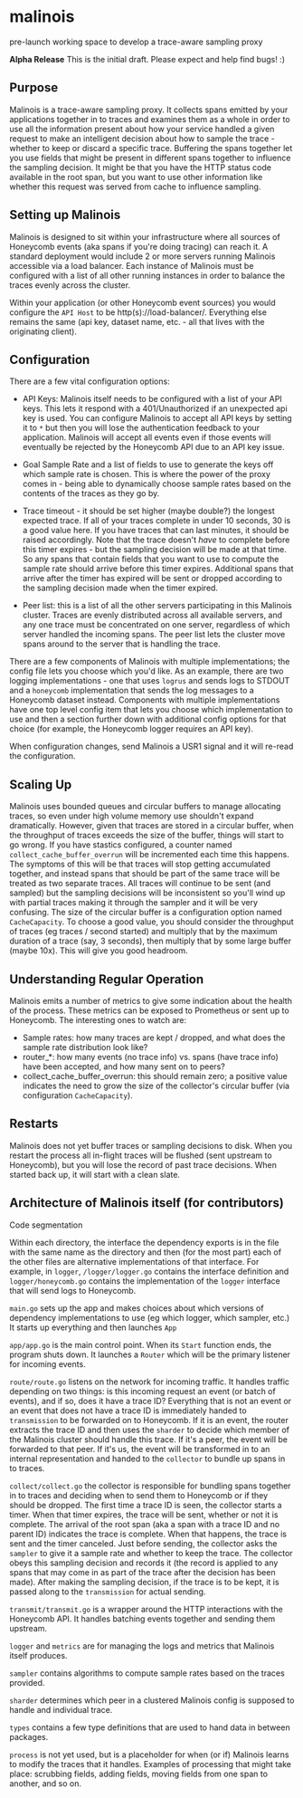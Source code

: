 # malinois
pre-launch working space to develop a trace-aware sampling proxy

**Alpha Release** This is the initial draft. Please expect and help find bugs! :)

## Purpose

Malinois is a trace-aware sampling proxy. It collects spans emitted by your applications together in to traces and examines them as a whole in order to use all the information present about how your service handled a given request to make an intelligent decision about how to sample the trace - whether to keep or discard a specific trace. Buffering the spans together let you use fields that might be present in different spans together to influence the sampling decision. It might be that you have the HTTP status code available in the root span, but you want to use other information like whether this request was served from cache to influence sampling.

## Setting up Malinois

Malinois is designed to sit within your infrastructure where all sources of Honeycomb events (aka spans if you're doing tracing) can reach it. A standard deployment would include 2 or more servers running Malinois accessible via a load balancer. Each instance of Malinois must be configured with a list of all other running instances in order to balance the traces evenly across the cluster.

Within your application (or other Honeycomb event sources) you would configure the `API Host` to be http(s)://load-balancer/. Everything else remains the same (api key, dataset name, etc. - all that lives with the originating client).

## Configuration

There are a few vital configuration options:

- API Keys: Malinois itself needs to be configured with a list of your API keys. This lets it respond with a 401/Unauthorized if an unexpected api key is used. You can configure Malinois to accept all API keys by setting it to `*` but then you will lose the authentication feedback to your application. Malinois will accept all events even if those events will eventually be rejected by the Honeycomb API due to an API key issue.

- Goal Sample Rate and a list of fields to use to generate the keys off which sample rate is chosen. This is where the power of the proxy comes in - being able to dynamically choose sample rates based on the contents of the traces as they go by.

- Trace timeout - it should be set higher (maybe double?) the longest expected trace. If all of your traces complete in under 10 seconds, 30 is a good value here.  If you have traces that can last minutes, it should be raised accordingly. Note that the trace doesn't *have* to complete before this timer expires - but the sampling decision will be made at that time. So any spans that contain fields that you want to use to compute the sample rate should arrive before this timer expires. Additional spans that arrive after the timer has expired will be sent or dropped according to the sampling decision made when the timer expired.

- Peer list: this is a list of all the other servers participating in this Malinois cluster. Traces are evenly distributed across all available servers, and any one trace must be concentrated on one server, regardless of which server handled the incoming spans. The peer list lets the cluster move spans around to the server that is handling the trace.

There are a few components of Malinois with multiple implementations; the config file lets you choose which you'd like. As an example, there are two logging implementations - one that uses `logrus` and sends logs to STDOUT and a `honeycomb` implementation that sends the log messages to a Honeycomb dataset instead. Components with multiple implementations have one top level config item that lets you choose which implementation to use and then a section further down with additional config options for that choice (for example, the Honeycomb logger requires an API key).

When configuration changes, send Malinois a USR1 signal and it will re-read the configuration.

## Scaling Up

Malinois uses bounded queues and circular buffers to manage allocating traces, so even under high volume memory use shouldn't expand dramatically. However, given that traces are stored in a circular buffer, when the throughput of traces exceeds the size of the buffer, things will start to go wrong. If you have stastics configured, a counter named `collect_cache_buffer_overrun` will be incremented each time this happens. The symptoms of this will be that traces will stop getting accumulated together, and instead spans that should be part of the same trace will be treated as two separate traces.  All traces will continue to be sent (and sampled) but the sampling decisions will be inconsistent so you'll wind up with partial traces making it through the sampler and it will be very confusing.  The size of the circular buffer is a configuration option named `CacheCapacity`. To choose a good value, you should consider the throughput of traces (eg traces / second started) and multiply that by the maximum duration of a trace (say, 3 seconds), then multiply that by some large buffer (maybe 10x). This will give you good headroom.

## Understanding Regular Operation

Malinois emits a number of metrics to give some indication about the health of the process. These metrics can be exposed to Prometheus or sent up to Honeycomb. The interesting ones to watch are:

- Sample rates: how many traces are kept / dropped, and what does the sample rate distribution look like?
- router_*: how many events (no trace info) vs. spans (have trace info) have been accepted, and how many sent on to peers?
- collect_cache_buffer_overrun: this should remain zero; a positive value indicates the need to grow the size of the collector's circular buffer (via configuration `CacheCapacity`).

## Restarts

Malinois does not yet buffer traces or sampling decisions to disk. When you restart the process all in-flight traces will be flushed (sent upstream to Honeycomb), but you will lose the record of past trace decisions. When started back up, it will start with a clean slate.

## Architecture of Malinois itself (for contributors)

Code segmentation

Within each directory, the interface the dependency exports is in the file with the same name as the directory and then (for the most part) each of the other files are alternative implementations of that interface.  For example, in `logger`, `/logger/logger.go` contains the interface definition and `logger/honeycomb.go` contains the implementation of the `logger` interface that will send logs to Honeycomb.

`main.go` sets up the app and makes choices about which versions of dependency implementations to use (eg which logger, which sampler, etc.) It starts up everything and then launches `App`

`app/app.go` is the main control point. When its `Start` function ends, the program shuts down. It launches a `Router` which will be the primary listener for incoming events.

`route/route.go` listens on the network for incoming traffic. It handles traffic depending on two things: is this incoming request an event (or batch of events), and if so, does it have a trace ID? Everything that is not an event or an event that does not have a trace ID is immediately handed to `transmission` to be forwarded on to Honeycomb. If it is an event, the router extracts the trace ID and then uses the `sharder` to decide which member of the Malinois cluster should handle this trace. If it's a peer, the event will be forwarded to that peer. If it's us, the event will be transformed in to an internal representation and handed to the `collector` to bundle up spans in to traces.

`collect/collect.go` the collector is responsible for bundling spans together in to traces and deciding when to send them to Honeycomb or if they should be dropped. The first time a trace ID is seen, the collector starts a timer. When that timer expires, the trace will be sent, whether or not it is complete. The arrival of the root span (aka a span with a trace ID and no parent ID) indicates the trace is complete. When that happens, the trace is sent and the timer canceled. Just before sending, the collector asks the `sampler` to give it a sample rate and whether to keep the trace. The collector obeys this sampling decision and records it (the record is applied to any spans that may come in as part of the trace after the decision has been made). After making the sampling decision, if the trace is to be kept, it is passed along to the `transmission` for actual sending.

`transmit/transmit.go` is a wrapper around the HTTP interactions with the Honeycomb API. It handles batching events together and sending them upstream.

`logger` and `metrics` are for managing the logs and metrics that Malinois itself produces.

`sampler` contains algorithms to compute sample rates based on the traces provided.

`sharder` determines which peer in a clustered Malinois config is supposed to handle and individual trace.

`types` contains a few type definitions that are used to hand data in between packages.

`process` is not yet used, but is a placeholder for when (or if) Malinois learns to modify the traces that it handles. Examples of processing that might take place: scrubbing fields, adding fields, moving fields from one span to another, and so on.

